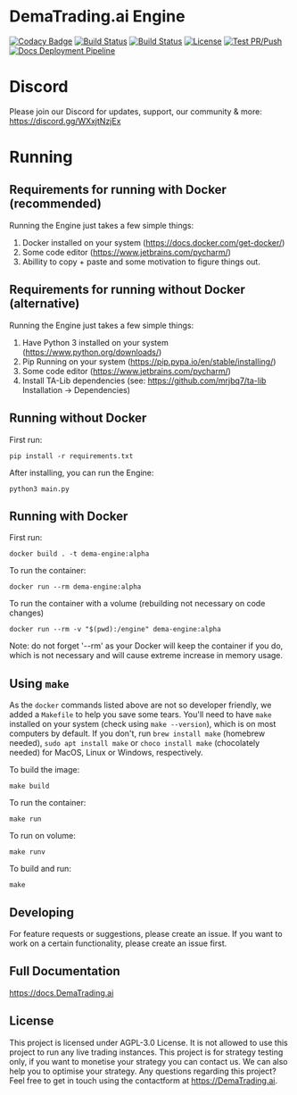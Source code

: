 # DemaTrading.ai Engine
[![Codacy Badge](https://app.codacy.com/project/badge/Grade/4eb3be6897544c2faa05ff80a3dfcf06)](https://www.codacy.com/gh/dema-trading-ai/engine/dashboard?utm_source=github.com&amp;utm_medium=referral&amp;utm_content=dema-trading-ai/engine&amp;utm_campaign=Badge_Grade)
[![Build Status](https://img.shields.io/github/forks/dema-trading-ai/engine.svg)](https://github.com/dema-trading-ai/engine)
[![Build Status](https://img.shields.io/github/stars/dema-trading-ai/engine.svg)](https://github.com/dema-trading-ai/engine)
[![License](https://img.shields.io/github/license/dema-trading-ai/engine.svg)](https://github.com/dema-trading-ai/engine)
[![Test PR/Push](https://github.com/dema-trading-ai/engine/actions/workflows/PR-Push-test.yml/badge.svg)](https://github.com/dema-trading-ai/engine/actions/workflows/PR-Push-test.yml)
[![Docs Deployment Pipeline](https://github.com/dema-trading-ai/engine/actions/workflows/Docs%20Deployment%20Pipeline.yml/badge.svg)](https://github.com/dema-trading-ai/engine/actions/workflows/Docs%20Deployment%20Pipeline.yml)

# Discord

Please join our Discord for updates, support, our community & more:
https://discord.gg/WXxjtNzjEx

# Running

## Requirements for running with Docker (recommended)

Running the Engine just takes a few simple things:

1. Docker installed on your system (https://docs.docker.com/get-docker/)
2. Some code editor (https://www.jetbrains.com/pycharm/)
3. Abillity to copy + paste and some motivation to figure things out.

## Requirements for running without Docker (alternative)

Running the Engine just takes a few simple things:

1. Have Python 3 installed on your system (https://www.python.org/downloads/)
2. Pip Running on your system (https://pip.pypa.io/en/stable/installing/)
3. Some code editor (https://www.jetbrains.com/pycharm/)
4. Install TA-Lib dependencies (see: https://github.com/mrjbq7/ta-lib Installation -> Dependencies)

## Running without Docker

First run:

```
pip install -r requirements.txt
```

After installing, you can run the Engine:

```
python3 main.py
```

## Running with Docker

First run:

```
docker build . -t dema-engine:alpha
```

To run the container:

```
docker run --rm dema-engine:alpha
```

To run the container with a volume (rebuilding not necessary on code changes)

```
docker run --rm -v "$(pwd):/engine" dema-engine:alpha
```

Note: do not forget '--rm' as your Docker will keep the container if you do, which is not necessary and will cause extreme increase in memory usage.

## Using `make`

As the `docker` commands listed above are not so developer friendly, we added a `Makefile` to help you save some tears. You'll need to have `make` installed on your system (check using `make --version`), which is on most computers by default. If you don't, run `brew install make` (homebrew needed), `sudo apt install make` or `choco install make` (chocolately needed) for MacOS, Linux or Windows, respectively.

To build the image:

```
make build
```

To run the container:

```
make run
```

To run on volume:

```
make runv
```

To build and run:

```
make
```

## Developing
For feature requests or suggestions, please create an issue. If you want to work on a certain functionality, please create an issue first.

## Full Documentation

https://docs.DemaTrading.ai

## License

This project is licensed under AGPL-3.0 License. It is not allowed to use this project to run any live trading instances. This project is for strategy testing only, if you want to monetise your strategy you can contact us. We can also help you to optimise your strategy. Any questions regarding this project? Feel free to get in touch using the contactform at https://DemaTrading.ai. 


